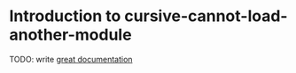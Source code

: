 # Introduction to cursive-cannot-load-another-module

TODO: write [great documentation](http://jacobian.org/writing/what-to-write/)
